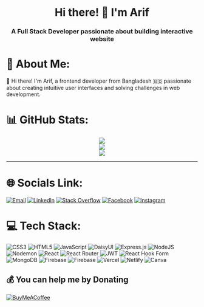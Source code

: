 <!-- <img  alt="Banner"  src="githubedit.png"> -->

<h1 align="center">Hi there! 👋 I'm Arif</h1>
<h3 align="center">A Full Stack Developer passionate about building interactive website</h3>





# 💫 About Me:

👋 Hi there! I'm Arif, a frontend developer from Bangladesh 🇧🇩 passionate about creating intuitive user interfaces and solving challenges in web development.

<!-- 🌟 **Skills:** Proficient in the MERN stack - MongoDB, Express, React, Node.js. Skilled in frontend design with CSS, JavaScript,, and React.
  
🚀 **Passion:** Eager to learn and innovate, a fast learner, and a team player committed to delivering high-quality solutions.

🚀 **Vision:** Striving to evolve into a full-stack developer contributing significantly to a company's success, combining frontend finesse with backend expertise.

💻 I specialize in building dynamic web applications using MongoDB, Express, React, and Node.js. From server-side logic to seamless client-side interactions, I love diving into the intricacies of web development.

🔍 Currently open to exciting opportunities to grow, learn, and contribute as part of a dynamic team.
 -->
  # 📊 GitHub Stats:

<div align="center">
 
 <img src="https://github-readme-stats.vercel.app/api?username=Mohammadarifcoding&theme=react&hide_border=false&include_all_commits=true&count_private=true"><br/>
  <img src="https://github-readme-streak-stats.herokuapp.com/?user=Mohammadarifcoding&theme=react&hide_border=false"><br/>
  <img src="https://github-readme-stats.vercel.app/api/top-langs/?username=Mohammadarifcoding&theme=react&hide_border=false&include_all_commits=true&count_private=true&layout=compact">

  <!-- <h3>✍️ Random Dev Quote</h3>
  <img src="https://quotes-github-readme.vercel.app/api?type=horizontal&theme=light"> -->

  <hr>
  
</div>

# 🌐 Socials Link:

[![Email](https://img.shields.io/badge/Email-programmermdarif%40gmail.com-red?style=for-the-badge&logo=gmail)](mailto:programmermdarif@gmail.com)
[![LinkedIn](https://img.shields.io/badge/LinkedIn-%230077B5.svg?logo=linkedin&logoColor=white)](https://linkedin.com/in/mohammad-arif-504b27210)
[![Stack Overflow](https://img.shields.io/badge/-Stackoverflow-FE7A16?logo=stack-overflow&logoColor=white)](https://stackoverflow.com/users/22719927)
[![Facebook](https://img.shields.io/badge/Facebook-%231877F2.svg?logo=Facebook&logoColor=white)](https://facebook.com/100052356673540)
[![Instagram](https://img.shields.io/badge/Instagram-%23E4405F.svg?logo=Instagram&logoColor=white)](https://instagram.com/arif_kh_12)

# 💻 Tech Stack:
![CSS3](https://img.shields.io/badge/css3-%231572B6.svg?style=for-the-badge&logo=css3&logoColor=white) ![HTML5](https://img.shields.io/badge/html5-%23E34F26.svg?style=for-the-badge&logo=html5&logoColor=white) ![JavaScript](https://img.shields.io/badge/javascript-%23323330.svg?style=for-the-badge&logo=javascript&logoColor=%23F7DF1E) ![DaisyUI](https://img.shields.io/badge/daisyui-5A0EF8?style=for-the-badge&logo=daisyui&logoColor=white) ![Express.js](https://img.shields.io/badge/express.js-%23404d59.svg?style=for-the-badge&logo=express&logoColor=%2361DAFB) ![NodeJS](https://img.shields.io/badge/node.js-6DA55F?style=for-the-badge&logo=node.js&logoColor=white) ![Nodemon](https://img.shields.io/badge/NODEMON-%23323330.svg?style=for-the-badge&logo=nodemon&logoColor=%BBDEAD) ![React](https://img.shields.io/badge/react-%2320232a.svg?style=for-the-badge&logo=react&logoColor=%2361DAFB) ![React Router](https://img.shields.io/badge/React_Router-CA4245?style=for-the-badge&logo=react-router&logoColor=white) 
![JWT](https://img.shields.io/badge/JWT-black?style=for-the-badge&logo=JSON%20web%20tokens)
![React Hook Form](https://img.shields.io/badge/React%20Hook%20Form-%23EC5990.svg?style=for-the-badge&logo=reacthookform&logoColor=white) ![MongoDB](https://img.shields.io/badge/MongoDB-%234ea94b.svg?style=for-the-badge&logo=mongodb&logoColor=white) ![Firebase](https://img.shields.io/badge/Firebase-039BE5?style=for-the-badge&logo=Firebase&logoColor=white) 
![Firebase](https://img.shields.io/badge/firebase-%23039BE5.svg?style=for-the-badge&logo=firebase) ![Vercel](https://img.shields.io/badge/vercel-%23000000.svg?style=for-the-badge&logo=vercel&logoColor=white) ![Netlify](https://img.shields.io/badge/netlify-%23000000.svg?style=for-the-badge&logo=netlify&logoColor=#00C7B7) ![Canva](https://img.shields.io/badge/Canva-%2300C4CC.svg?style=for-the-badge&logo=Canva&logoColor=white)







  ## 💰 You can help me by Donating
  [![BuyMeACoffee](https://img.shields.io/badge/Buy%20Me%20a%20Coffee-ffdd00?style=for-the-badge&logo=buy-me-a-coffee&logoColor=black)](https://buymeacoffee.com/nabirasek4) 

  
<!-- Proudly created with GPRM ( https://gprm.itsvg.in ) -->
